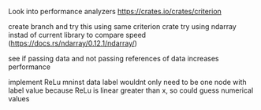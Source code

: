 Look into performance analyzers
https://crates.io/crates/criterion

create branch and try this using same criterion crate
try using ndarray instad of current library to compare speed (https://docs.rs/ndarray/0.12.1/ndarray/)

see if passing data and not passing references of data increases performance

implement ReLu
    mninst data label wouldnt only need to be one node with label value
    because ReLu is linear greater than x, so could guess numerical values